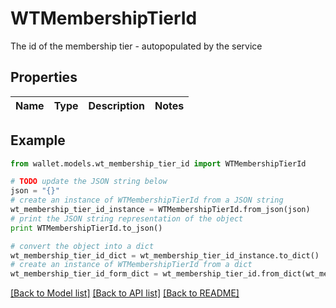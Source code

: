 # WTMembershipTierId

The id of the membership tier - autopopulated by the service

## Properties

Name | Type | Description | Notes
------------ | ------------- | ------------- | -------------

## Example

```python
from wallet.models.wt_membership_tier_id import WTMembershipTierId

# TODO update the JSON string below
json = "{}"
# create an instance of WTMembershipTierId from a JSON string
wt_membership_tier_id_instance = WTMembershipTierId.from_json(json)
# print the JSON string representation of the object
print WTMembershipTierId.to_json()

# convert the object into a dict
wt_membership_tier_id_dict = wt_membership_tier_id_instance.to_dict()
# create an instance of WTMembershipTierId from a dict
wt_membership_tier_id_form_dict = wt_membership_tier_id.from_dict(wt_membership_tier_id_dict)
```
[[Back to Model list]](../README.md#documentation-for-models) [[Back to API list]](../README.md#documentation-for-api-endpoints) [[Back to README]](../README.md)


